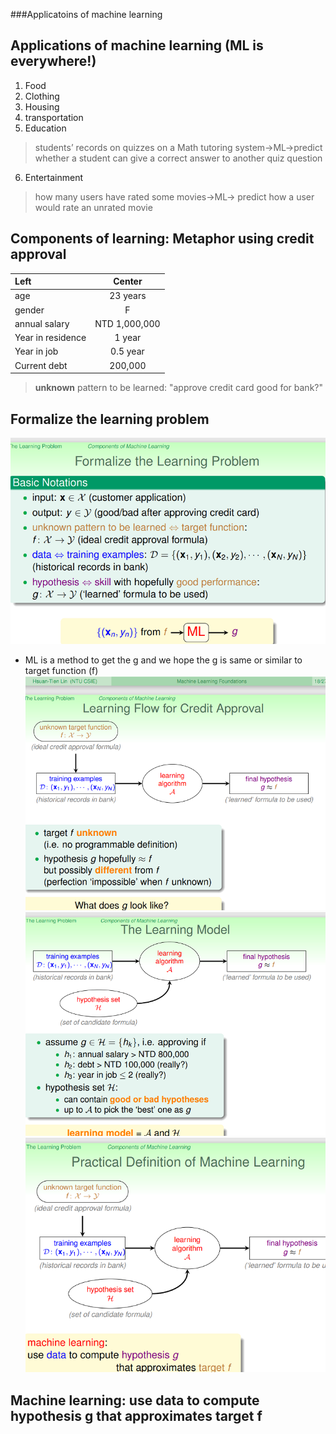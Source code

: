 ###Applicatoins of machine learning
## Applications of machine learning (ML is everywhere!)
1. Food
2. Clothing
3. Housing
4. transportation
5. Education
> students’ records on quizzes on a Math tutoring system->ML->predict whether a student can give a correct answer to
another quiz question
6. Entertainment
> how many users have rated some movies->ML-> predict how a user would rate an unrated movie
## Components of learning: Metaphor using credit approval
|Left |Center|
|:-----|:----:|
|age |23 years |
|gender |F |
|annual salary |NTD 1,000,000 |
|Year in residence|1 year |
|Year in job|0.5 year |
|Current debt|200,000 |
> __unknown__ pattern to be learned: "approve credit card good for bank?"
## Formalize the learning problem
![image](https://github.com/yhlien1221/Machine_Learning_Foundations_and_Techniques/blob/main/Foundations/pic/2_1.png)
* ML is a method to get the g and we hope the g is same or similar to target function (f)
![image](https://github.com/yhlien1221/Machine_Learning_Foundations_and_Techniques/blob/main/Foundations/pic/2_2.png)
![image](https://github.com/yhlien1221/Machine_Learning_Foundations_and_Techniques/blob/main/Foundations/pic/2_3.png)
![image](https://github.com/yhlien1221/Machine_Learning_Foundations_and_Techniques/blob/main/Foundations/pic/2_4.png)

## __Machine learning__: use data to __compute hypothesis g__ that __approximates target f__

